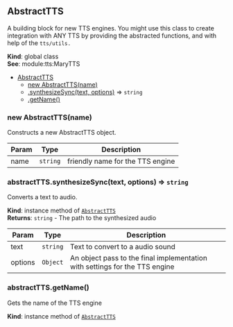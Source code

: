 <a name="AbstractTTS"></a>

## AbstractTTS
A building block for new TTS engines. You might use this class
to create integration with ANY TTS by providing the abstracted functions, and
with help of the `tts/utils.`

**Kind**: global class  
**See**: module:tts:MaryTTS  

* [AbstractTTS](#AbstractTTS)
    * [new AbstractTTS(name)](#new_AbstractTTS_new)
    * [.synthesizeSync(text, options)](#AbstractTTS+synthesizeSync) ⇒ <code>string</code>
    * [.getName()](#AbstractTTS+getName)

<a name="new_AbstractTTS_new"></a>

### new AbstractTTS(name)
Constructs a new AbstractTTS object.


| Param | Type | Description |
| --- | --- | --- |
| name | <code>string</code> | friendly name for the TTS engine |

<a name="AbstractTTS+synthesizeSync"></a>

### abstractTTS.synthesizeSync(text, options) ⇒ <code>string</code>
Converts a text to audio.

**Kind**: instance method of [<code>AbstractTTS</code>](#AbstractTTS)  
**Returns**: <code>string</code> - The path to the synthesized audio  

| Param | Type | Description |
| --- | --- | --- |
| text | <code>string</code> | Text to convert to a audio sound |
| options | <code>Object</code> | An object pass to the final implementation with settings for the TTS engine |

<a name="AbstractTTS+getName"></a>

### abstractTTS.getName()
Gets the name of the TTS engine

**Kind**: instance method of [<code>AbstractTTS</code>](#AbstractTTS)  
